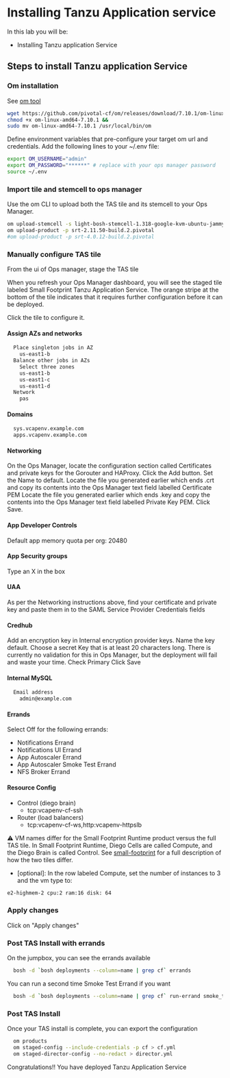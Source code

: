 # Installing Tanzu Application service

In this lab you will be:

- Installing Tanzu application Service

## Steps to install Tanzu application Service

### Om installation

See [om tool](https://github.com/pivotal-cf/om)

```bash
wget https://github.com/pivotal-cf/om/releases/download/7.10.1/om-linux-amd64-7.10.1 &&
chmod +x om-linux-amd64-7.10.1 &&
sudo mv om-linux-amd64-7.10.1 /usr/local/bin/om
```

Define environment variables that pre-configure your target om url and
credentials.
Add the following lines to your ~/.env file:

```bash
export OM_USERNAME="admin"
export OM_PASSWORD="******" # replace with your ops manager password
source ~/.env
```

### Import tile and stemcell to ops manager

Use the om CLI to upload both the TAS tile and its stemcell to your Ops
Manager.

```bash
om upload-stemcell -s light-bosh-stemcell-1.318-google-kvm-ubuntu-jammy-go_agent.tgz
om upload-product -p srt-2.11.50-build.2.pivotal
#om upload-product -p srt-4.0.12-build.2.pivotal
```

### Manually configure TAS tile

From the ui of Ops manager, stage the TAS tile

When you refresh your Ops Manager dashboard, you will see the staged tile
labeled Small Footprint Tanzu Application Service. The orange stripe at the
bottom of the tile indicates that it requires further configuration before it can be deployed.

Click the tile to configure it.

#### Assign AZs and networks

```bash
  Place singleton jobs in AZ
    us-east1-b
  Balance other jobs in AZs
    Select three zones
    us-east1-b
    us-east1-c
    us-east1-d
  Network
    pas
```

#### Domains

```bash
  sys.vcapenv.example.com
  apps.vcapenv.example.com
```

#### Networking

On the Ops Manager, locate the configuration section called Certificates and private keys for the Gorouter and HAProxy.
Click the Add button.
Set the Name to default.
Locate the file you generated earlier which ends .crt and copy its contents
into the Ops Manager text field labelled Certificate PEM
Locate the file you generated earlier which ends .key and copy the contents
into the Ops Manager text field labelled Private Key PEM.
Click Save.

#### App Developer Controls

Default app memory quota per org: 20480

#### App Security groups

Type an X in the box

#### UAA

As per the Networking instructions above, find your certificate and private key and paste them in to the SAML Service Provider Credentials fields

#### Credhub

Add an encryption key in Internal encryption provider keys.
Name the key default.
Choose a secret Key that is at least 20 characters long. There is currently no validation for this in Ops Manager, but the deployment will fail and waste your time.
Check Primary
Click Save

#### Internal MySQL

```bash
  Email address
    admin@example.com
```

#### Errands

Select Off for the following errands:

- Notifications Errand
- Notifications UI Errand
- App Autoscaler Errand
- App Autoscaler Smoke Test Errand
- NFS Broker Errand

#### Resource Config

- Control (diego brain)
  - tcp:vcapenv-cf-ssh
- Router (load balancers)
  - tcp:vcapenv-cf-ws,http:vcapenv-httpslb

:warning: VM names differ for the Small Footprint Runtime product versus the full TAS tile. In Small Footprint Runtime, Diego Cells are called Compute, and the Diego Brain is called Control. See [small-footprint](https://docs.vmware.com/en/VMware-Tanzu-Application-Service/4.0/tas-for-vms/small-footprint.html) for a full description of how the two tiles differ.

- [optional]: In the row labeled Compute, set the number of instances to 3 and the vm type to:

```bash
e2-highmem-2 cpu:2 ram:16 disk: 64
```

### Apply changes

 Click on "Apply changes"

### Post TAS Install with errands

On the jumpbox, you can see the errands available

```bash
  bosh -d `bosh deployments --column=name | grep cf` errands
```

You can run a second time Smoke Test Errand if you want

```bash
  bosh -d `bosh deployments --column=name | grep cf` run-errand smoke_tests
```

### Post TAS Install

Once your TAS install is complete, you can export the configuration

```bash
  om products
  om staged-config --include-credentials -p cf > cf.yml
  om staged-director-config --no-redact > director.yml
```

Congratulations!! You have deployed Tanzu Application Service
